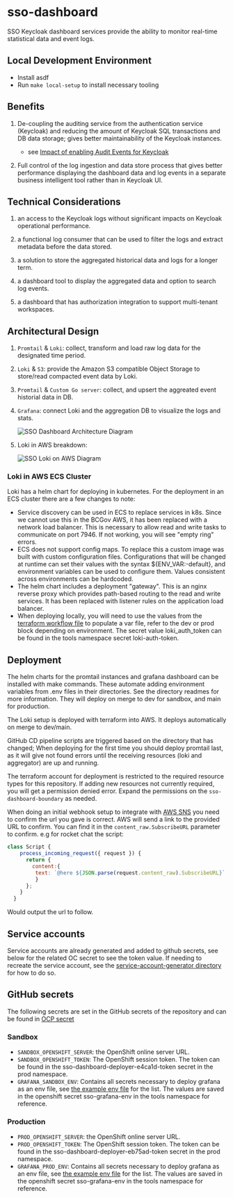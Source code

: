 # sso-dashboard

SSO Keycloak dashboard services provide the ability to monitor real-time statistical data and event logs.

## Local Development Environment

- Install asdf
- Run `make local-setup` to install necessary tooling

## Benefits

1. De-coupling the auditing service from the authentication service (Keycloak) and reducing the amount of Keycloak SQL transactions and DB data storage; gives better maintainability of the Keycloak instances.

   - see [Impact of enabling Audit Events for Keycloak](https://keycloak.discourse.group/t/impact-of-enabling-audit-events-for-keycloak/13552/2)

1. Full control of the log ingestion and data store process that gives better performance displaying the dashboard data and log events in a separate business intelligent tool rather than in Keycloak UI.

## Technical Considerations

1. an access to the Keycloak logs without significant impacts on Keycloak operational performance.

1. a functional log consumer that can be used to filter the logs and extract metadata before the data stored.

1. a solution to store the aggregated historical data and logs for a longer term.

1. a dashboard tool to display the aggregated data and option to search log events.

1. a dashboard that has authorization integration to support multi-tenant workspaces.

## Architectural Design

1. `Promtail` & `Loki`: collect, transform and load raw log data for the designated time period.

1. `Loki` & `S3`: provide the Amazon S3 compatible Object Storage to store/read compacted event data by Loki.

1. `Promtail` & `Custom Go server`: collect, and upsert the aggreated event historial data in DB.

1. `Grafana`: connect Loki and the aggregation DB to visualize the logs and stats.

   ![SSO Dashboard Architecture Diagram](assets/sso-dashboard.drawio.svg)

1. Loki in AWS breakdown:

   ![SSO Loki on AWS Diagram](assets/sso-dashboard-aws.drawio.svg)

### Loki in AWS ECS Cluster

Loki has a helm chart for deploying in kubernetes. For the deployment in an ECS cluster there are a few changes to note:

- Service discovery can be used in ECS to replace services in k8s. Since we cannot use this in the BCGov AWS, it has been replaced with a network load balancer. This is necessary to allow read and write tasks to communicate on port 7946. If not working, you will see "empty ring" errors.
- ECS does not support config maps. To replace this a custom image was built with custom configuration files. Configurations that will be changed at runtime can set their values with the syntax ${ENV_VAR:-default}, and environment variables can be used to configure them. Values consistent across environments can be hardcoded.
- The helm chart includes a deployment "gateway". This is an nginx reverse proxy which provides path-based routing to the read and write services. It has been replaced with listener rules on the application load balancer.
- When deploying locally, you will need to use the values from the [terraform workflow file](/.github/workflows/terraform.yaml#97) to populate a var file, refer to the dev or prod block depending on environment. The secret value loki_auth_token can be found in the tools namespace secret loki-auth-token.

<!-- ![image](https://user-images.githubusercontent.com/36021827/211399712-5bbeaa67-2994-460f-a12b-368b13187cdd.png) -->

## Deployment

The helm charts for the promtail instances and grafana dashboard can be installed with make commands. These automate adding environment variables from .env files in their directories. See the directory readmes for more information. They will deploy on merge to dev for sandbox, and main for production.

The Loki setup is deployed with terraform into AWS. It deploys automatically on merge to dev/main.

GitHub CD pipeline scripts are triggered based on the directory that has changed; When deploying for the first time you should deploy promtail last, as it will give not found errors until the receiving resources (loki and aggregator) are up and running.

The terraform account for deployment is restricted to the required resource types for this repository. If adding new resources not currently required, you will get a permission denied error. Expand the permissions on the `sso-dashboard-boundary` as needed.

When doing an initial webhook setup to integrate with [AWS SNS](https://aws.amazon.com/sns) you need to confirm the url you gave is correct. AWS will send a link to the provided URL to confirm. You can find it in the `content_raw.SubscribeURL` parameter to confirm. e.g for rocket chat the script:

``` javascript
class Script {
    process_incoming_request({ request }) {
      return {
        content:{
         text: `@here ${JSON.parse(request.content_raw).SubscribeURL}`
         }
      };
    }
  }
```

Would output the url to follow.

## Service accounts

Service accounts are already generated and added to github secrets, see below for the related OC secret to see the token value. If needing to recreate the service account, see the [service-account-generator directory](/service-account-generator/README.md) for how to do so.

## GitHub secrets

The following secrets are set in the GitHub secrets of the repository and can be found in [OCP secret](https://console.apps.silver.devops.gov.bc.ca/k8s/ns/6d70e7-tools/secrets/sso-team-sso-dashboard-github-secrets)

### Sandbox

- `SANDBOX_OPENSHIFT_SERVER`: the OpenShift online server URL.
- `SANDBOX_OPENSHIFT_TOKEN`: The OpenShift session token. The token can be found in the sso-dashboard-deployer-e4ca1d-token secret in the prod namespace.
- `GRAFANA_SANDBOX_ENV`: Contains all secrets necessary to deploy grafana as an env file, see [the example env file](/helm/grafana/.env.example) for the list. The values are saved in the openshift secret sso-grafana-env in the tools namespace for reference.

### Production

- `PROD_OPENSHIFT_SERVER`: the OpenShift online server URL.
- `PROD_OPENSHIFT_TOKEN`: The OpenShift session token. The token can be found in the sso-dashboard-deployer-eb75ad-token secret in the prod namespace.
- `GRAFANA_PROD_ENV`: Contains all secrets necessary to deploy grafana as an env file, see [the example env file](/helm/grafana/.env.example) for the list. The values are saved in the openshift secret sso-grafana-env in the tools namespace for reference.
